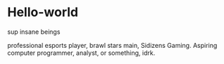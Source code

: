 # Hello-world
sup insane beings

professional esports player, brawl stars main, Sidizens Gaming.
Aspiring computer programmer, analyst, or something, idrk.
